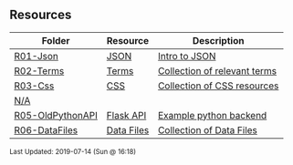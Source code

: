 ## Resources
| Folder | Resource | Description|
 | ------------|------------|------------|
 | [R01-Json](https://github.com/rugbyprof/4443-Internet-Programming/tree/master/Resources/R01-Json) | [ JSON ](https://github.com/rugbyprof/4443-Internet-Programming/tree/master/Resources/R01-Json) | [ Intro to JSON](https://github.com/rugbyprof/4443-Internet-Programming/tree/master/Resources/R01-Json) | [R01-Json](https://github.com/rugbyprof/4443-Internet-Programming/tree/master/Resources/R01-Json) | [ References <a name="references" id="references"></a>](https://github.com/rugbyprof/4443-Internet-Programming/tree/master/Resources/R01-Json) | [N/A](https://github.com/rugbyprof/4443-Internet-Programming/tree/master/Resources/R01-Json) |
 | [R02-Terms](https://github.com/rugbyprof/4443-Internet-Programming/tree/master/Resources/R02-Terms) | [ Terms ](https://github.com/rugbyprof/4443-Internet-Programming/tree/master/Resources/R02-Terms) | [ Collection of relevant terms](https://github.com/rugbyprof/4443-Internet-Programming/tree/master/Resources/R02-Terms) | [R02-Terms](https://github.com/rugbyprof/4443-Internet-Programming/tree/master/Resources/R02-Terms) | [ General Idea](https://github.com/rugbyprof/4443-Internet-Programming/tree/master/Resources/R02-Terms) | [R02-Terms](https://github.com/rugbyprof/4443-Internet-Programming/tree/master/Resources/R02-Terms) | [ Protocols](https://github.com/rugbyprof/4443-Internet-Programming/tree/master/Resources/R02-Terms) | [R02-Terms](https://github.com/rugbyprof/4443-Internet-Programming/tree/master/Resources/R02-Terms) | [](https://github.com/rugbyprof/4443-Internet-Programming/tree/master/Resources/R02-Terms) | [ **`TCP`**  Transmission Control Protocol. Used primarily with `IP` (Internet Protocol). TCP provides reliable, ordered, and error](https://github.com/rugbyprof/4443-Internet-Programming/tree/master/Resources/R02-Terms) | [checked delivery of a stream of octets (bytes) between applications running on hosts communicating via an IP network [[8](references)]. In english it means TCP takes resources (like a web page), and breaks them into packets sending each packet individually out onto the network which use routers (and the IP protocol) to deliver the packets to the destination. The TCP protocol then re](https://github.com/rugbyprof/4443-Internet-Programming/tree/master/Resources/R02-Terms) | [assembles into the orignal resource.](https://github.com/rugbyprof/4443-Internet-Programming/tree/master/Resources/R02-Terms) | [R02-Terms](https://github.com/rugbyprof/4443-Internet-Programming/tree/master/Resources/R02-Terms) | [](https://github.com/rugbyprof/4443-Internet-Programming/tree/master/Resources/R02-Terms) | [ **`IP`** ](https://github.com/rugbyprof/4443-Internet-Programming/tree/master/Resources/R02-Terms) | [ Internet Protocol [[9](references)] This protocol is used primarily with the TCP protocol. Where TCP breaks messages into packets, the IP protocol is what network hardware uses to determine exactly where to send the packet so it arrives at its destination.](https://github.com/rugbyprof/4443-Internet-Programming/tree/master/Resources/R02-Terms) | [R02-Terms](https://github.com/rugbyprof/4443-Internet-Programming/tree/master/Resources/R02-Terms) | [](https://github.com/rugbyprof/4443-Internet-Programming/tree/master/Resources/R02-Terms) | [ **`SSH`** ](https://github.com/rugbyprof/4443-Internet-Programming/tree/master/Resources/R02-Terms) | [ The SSH protocol (also referred to as Secure Shell) is a method for secure remote login from one computer to another. It provides several alternative options for strong authentication, and it protects the communications security and integrity with strong encryption[[12](references)]](https://github.com/rugbyprof/4443-Internet-Programming/tree/master/Resources/R02-Terms) | [R02-Terms](https://github.com/rugbyprof/4443-Internet-Programming/tree/master/Resources/R02-Terms) | [ More Terms](https://github.com/rugbyprof/4443-Internet-Programming/tree/master/Resources/R02-Terms) | [R02-Terms](https://github.com/rugbyprof/4443-Internet-Programming/tree/master/Resources/R02-Terms) | [](https://github.com/rugbyprof/4443-Internet-Programming/tree/master/Resources/R02-Terms) | [ **`PORT`** ](https://github.com/rugbyprof/4443-Internet-Programming/tree/master/Resources/R02-Terms) | [ A port number is a 16](https://github.com/rugbyprof/4443-Internet-Programming/tree/master/Resources/R02-Terms) | [bit unsigned integer, thus ranging from 0 to 65535 and accompainies some type of server request. For example when a user goes to `http://google.com` most likely this request will be "served" (answered) on port 80 [[7](references)].](https://github.com/rugbyprof/4443-Internet-Programming/tree/master/Resources/R02-Terms) | [R02-Terms](https://github.com/rugbyprof/4443-Internet-Programming/tree/master/Resources/R02-Terms) | [](https://github.com/rugbyprof/4443-Internet-Programming/tree/master/Resources/R02-Terms) | [ **`IP Address`** ](https://github.com/rugbyprof/4443-Internet-Programming/tree/master/Resources/R02-Terms) | [ [[14](references)]](https://github.com/rugbyprof/4443-Internet-Programming/tree/master/Resources/R02-Terms) | [R02-Terms](https://github.com/rugbyprof/4443-Internet-Programming/tree/master/Resources/R02-Terms) | [](https://github.com/rugbyprof/4443-Internet-Programming/tree/master/Resources/R02-Terms) | [ `[scheme]://[domain]:[port]/[path]?[query string]fragment_id`](https://github.com/rugbyprof/4443-Internet-Programming/tree/master/Resources/R02-Terms) | [R02-Terms](https://github.com/rugbyprof/4443-Internet-Programming/tree/master/Resources/R02-Terms) | [](https://github.com/rugbyprof/4443-Internet-Programming/tree/master/Resources/R02-Terms) | [ **`HTTP Methods`** [[2](references)]](https://github.com/rugbyprof/4443-Internet-Programming/tree/master/Resources/R02-Terms) | [R02-Terms](https://github.com/rugbyprof/4443-Internet-Programming/tree/master/Resources/R02-Terms) | [](https://github.com/rugbyprof/4443-Internet-Programming/tree/master/Resources/R02-Terms) | [ **`Idempotent Methods`** [[3](references)] The term idempotent is used more comprehensively to describe an operation that will produce the same results if executed once or multiple times. This is a very useful property in many situations, as it means that an operation can be repeated or retried as often as necessary without causing unintended effects. With non](https://github.com/rugbyprof/4443-Internet-Programming/tree/master/Resources/R02-Terms) | [idempotent operations, the algorithm may have to keep track of whether the operation was already performed or not.](https://github.com/rugbyprof/4443-Internet-Programming/tree/master/Resources/R02-Terms) | [R02-Terms](https://github.com/rugbyprof/4443-Internet-Programming/tree/master/Resources/R02-Terms) | [ References <a name="references" id="references"></a>](https://github.com/rugbyprof/4443-Internet-Programming/tree/master/Resources/R02-Terms) | [N/A](https://github.com/rugbyprof/4443-Internet-Programming/tree/master/Resources/R02-Terms) |
 | [R03-Css](https://github.com/rugbyprof/4443-Internet-Programming/tree/master/Resources/R03-Css) | [ CSS ](https://github.com/rugbyprof/4443-Internet-Programming/tree/master/Resources/R03-Css) | [ Collection of CSS resources](https://github.com/rugbyprof/4443-Internet-Programming/tree/master/Resources/R03-Css) | [N/A](https://github.com/rugbyprof/4443-Internet-Programming/tree/master/Resources/R03-Css) |
 | [N/A](https://github.com/rugbyprof/4443-Internet-Programming/tree/master/Resources/N/A) |
 | [R05-OldPythonAPI](https://github.com/rugbyprof/4443-Internet-Programming/tree/master/Resources/R05-OldPythonAPI) | [ Flask API ](https://github.com/rugbyprof/4443-Internet-Programming/tree/master/Resources/R05-OldPythonAPI) | [ Example python backend](https://github.com/rugbyprof/4443-Internet-Programming/tree/master/Resources/R05-OldPythonAPI) | [N/A](https://github.com/rugbyprof/4443-Internet-Programming/tree/master/Resources/R05-OldPythonAPI) |
 | [R06-DataFiles](https://github.com/rugbyprof/4443-Internet-Programming/tree/master/Resources/R06-DataFiles) | [ Data Files ](https://github.com/rugbyprof/4443-Internet-Programming/tree/master/Resources/R06-DataFiles) | [ Collection of Data Files](https://github.com/rugbyprof/4443-Internet-Programming/tree/master/Resources/R06-DataFiles) | [N/A](https://github.com/rugbyprof/4443-Internet-Programming/tree/master/Resources/R06-DataFiles) |

<sup>Last Updated: 2019-07-14 (Sun @ 16:18)</sup>